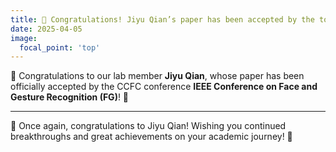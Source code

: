 ```yaml
---
title: 🎉 Congratulations! Jiyu Qian’s paper has been accepted by the top conference on face and gesture recognition! ✨
date: 2025-04-05
image:
  focal_point: 'top'
---
```


📢 Congratulations to our lab member **Jiyu Qian**, whose paper has been officially accepted by the CCFC conference **IEEE Conference on Face and Gesture Recognition (FG)**! 🎊


<!--more-->
---

🎊 Once again, congratulations to Jiyu Qian! Wishing you continued breakthroughs and great achievements on your academic journey! 🚀
